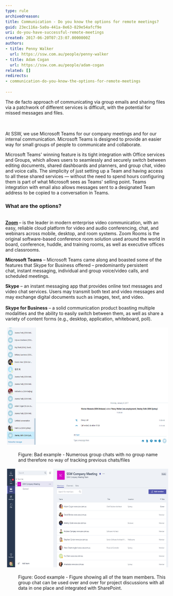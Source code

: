 ```yaml
---
type: rule
archivedreason: 
title: Communication - Do you know the options for remote meetings?
guid: 23ec116a-5a0a-441a-8e63-829e54afcf9e
uri: do-you-have-successful-remote-meetings
created: 2017-06-20T07:23:07.0000000Z
authors:
- title: Penny Walker
  url: https://ssw.com.au/people/penny-walker
- title: Adam Cogan
  url: https://ssw.com.au/people/adam-cogan
related: []
redirects:
- communication-do-you-know-the-options-for-remote-meetings

---
```



​​​The de facto approach of communicating via group emails and sharing files via a patchwork of different services is difficult, with the potential for missed messages and files.<br>
<br><excerpt class='endintro'></excerpt><br>
<p>​At SSW, we use Microsoft Teams for our company meetings and for our internal communication. Microsoft Teams is designed to provide an easier way for small groups of people to communicate and collaborate.</p><p>Microsoft Teams' winning feature is its tight integration with Office services and Groups, which allows users to seamlessly and securely switch between editing documents, shared dashboards and planners, and group chat, video and voice calls. The simplicity of just setting up a Team and having access to all these shared services — without the need to spend hours configuring them is part of what Microsoft sees as Teams' selling point. Teams integration with email also allows messages sent to a designated Team address to be copied to a conversation in Teams.  </p><h3 class="ssw15-rteElement-H3">What are the options?</h3><p><br><b><a href="https://zoom.us/">Zoom</a>​ </b>– is the leader in modern enterprise video communication​, with an easy, reliable cloud platform for video and audio conferencing, chat, and webinars across mobile, desktop, and room systems. Zoom Rooms is the original software-based conference room solution used around the world in board, conference, huddle, and training rooms, as well as executive offices and classrooms.<br></p><p><strong>Microsoft Teams</strong> – Microsoft Teams came along and boasted some of the features that Skype for Business offered – predominantly persistent chat, instant messaging, individual and group voice/video calls, and scheduled meetings.<br></p><p><b>Skype</b> – an instant messaging app that provides online text messages and video chat services. Users may transmit both text and video messages and may exchange digital documents such as images, text, and video. <br><br><b>Skype for Business</b> – a solid communication product boasting multiple modalities and the ability to easily switch between them, as well as share a variety of content forms (e.g., desktop, application, whiteboard, poll). <br></p><dl class="ssw15-rteElement-ImageArea"><img src="skype chat.jpg" alt="skype chat.jpg" style="margin:5px;width:600px;height:365px;" /></dl><dd class="ssw15-rteElement-FigureBad">Figure: Bad example - Numerous group chats with no group name and therefore no way of tracking previous chats/files</dd><dl class="ssw15-rteElement-ImageArea"><img src="Teams chat.jpg" alt="Teams chat.jpg" style="font-size:0.9rem;margin:5px;width:600px;height:307px;" /></dl><dd class="ssw15-rteElement-FigureGood">​​​Figure: Good example - Figure showing all of the team members. This group chat can be used over and over for project discussions with all data in one place and integrated with SharePoint.<br></dd><p><br></p>


